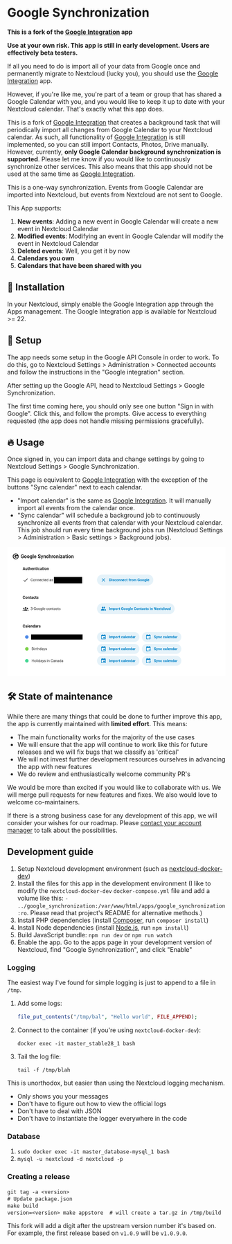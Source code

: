 # Google Synchronization

**This is a fork of the [Google Integration](integration_google) app**

**Use at your own risk. This app is still in early development. Users are effectively beta testers.**

If all you need to do is import all of your data from Google once and permanently migrate to Nextcloud (lucky you),
you should use the [Google Integration](integration_google) app.

However, if you're like me, you're part of a team or group that has shared a Google Calendar with you,
and you would like to keep it up to date with your Nextcloud calendar.
That's exactly what this app does.

This is a fork of [Google Integration](integration_google)
that creates a background task that will periodically import all changes from Google Calendar to your Nextcloud calendar.
As such, all functionality of [Google Integration](integration_google)
is still implemented, so you can still import Contacts, Photos, Drive manually.
However, currently, **only Google Calendar background synchronization is supported**.
Please let me know if you would like to continuously synchronize other services.
This also means that this app should not be used at the same time as [Google Integration](integration_google).

This is a one-way synchronization.
Events from Google Calendar are imported into Nextcloud,
but events from Nextcloud are not sent to Google.

This App supports:
1. **New events**: Adding a new event in Google Calendar will create a new event in Nextcloud Calendar
1. **Modified events**: Modifying an event in Google Calendar will modify the event in Nextcloud Calendar
1. **Deleted events**: Well, you get it by now
1. **Calendars you own**
1. **Calendars that have been shared with you**


[integration_google]: https://github.com/nextcloud/integration_google

## 🚀 Installation

In your Nextcloud, simply enable the Google Integration app through the Apps management.
The Google Integration app is available for Nextcloud >= 22.

## 🔧 Setup

The app needs some setup in the Google API Console in order to work.
To do this, go to Nextcloud Settings > Administration > Connected accounts and follow the instructions in the "Google integration" section.

After setting up the Google API, head to Nextcloud Settings > Google Synchronization.

The first time coming here, you should only see one button "Sign in with Google".
Click this, and follow the prompts.
Give access to everything requested (the app does not handle missing permissions gracefully).

## 🔥 Usage

Once signed in, you can import data and change settings by going to Nextcloud Settings > Google Synchronization.

This page is equivalent to [Google Integration](integration_google)
with the exception of the buttons "Sync calendar" next to each calendar.
- "Import calendar" is the same as [Google Integration](integration_google). It will manually import all events from the calendar once.
- "Sync calendar" will schedule a background job to continuously synchronize all events from that calendar with your Nextcloud calendar. This job should run every time background jobs run (Nextcloud Settings > Administration > Basic settings > Background jobs).

![Screenshot of the app settings page](./docs/images/settings.png)

## **🛠️ State of maintenance**

While there are many things that could be done to further improve this app, the app is currently maintained with **limited effort**. This means:

- The main functionality works for the majority of the use cases
- We will ensure that the app will continue to work like this for future releases and we will fix bugs that we classify as 'critical'
- We will not invest further development resources ourselves in advancing the app with new features
- We do review and enthusiastically welcome community PR's

We would be more than excited if you would like to collaborate with us. We will merge pull requests for new features and fixes. We also would love to welcome co-maintainers.

If there is a strong business case for any development of this app, we will consider your wishes for our roadmap. Please [contact your account manager](https://nextcloud.com/enterprise/) to talk about the possibilities.

## Development guide

1. Setup Nextcloud development environment (such as [nextcloud-docker-dev](https://github.com/juliushaertl/nextcloud-docker-dev))
1. Install the files for this app in the development environment (I like to modify the `nextcloud-docker-dev` `docker-compose.yml` file and add a volume like this: `- ../google_synchronization:/var/www/html/apps/google_synchronization:ro`. Please read that project's README for alternative methods.)
1. Install PHP dependencies (install [Composer](https://getcomposer.org/), run `composer install`)
1. Install Node dependencies (install [Node.js](https://nodejs.org/en/), run `npm install`)
1. Build JavaScript bundle: `npm run dev` or `npm run watch`
1. Enable the app. Go to the apps page in your development version of Nextcloud, find "Google Synchronization", and click "Enable"

### Logging

The easiest way I've found for simple logging is just to append to a file in `/tmp`.
1. Add some logs:
    ```php
    file_put_contents("/tmp/bal", "Hello world", FILE_APPEND);
    ```
1. Connect to the container (if you're using `nextcloud-docker-dev`):
    ```
    docker exec -it master_stable28_1 bash
    ```
1. Tail the log file:
    ```
    tail -f /tmp/blah
    ```

This is unorthodox, but easier than using the Nextcloud logging mechanism.
- Only shows you your messages
- Don't have to figure out how to view the official logs
- Don't have to deal with JSON
- Don't have to instantiate the logger everywhere in the code

### Database

1. `sudo docker exec -it master_database-mysql_1 bash`
1. `mysql -u nextcloud -d nextcloud -p`


### Creating a release

```
git tag -a <version>
# Update package.json
make build
version=<version> make appstore  # will create a tar.gz in /tmp/build
```

This fork will add a digit after the upstream version number it's based on.
For example, the first release based on `v1.0.9` will be `v1.0.9.0`.
